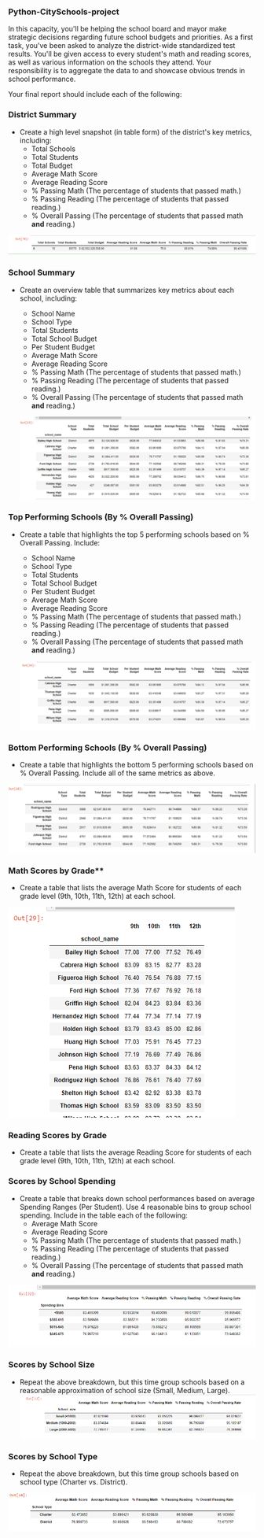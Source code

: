### Python-CitySchools-project


 In this capacity, you'll be helping the  school board and mayor make strategic decisions regarding future school budgets and priorities. As a first task, you've been asked to analyze the district-wide standardized test results. You'll be given access to every student's math and reading scores, as well as various information on the schools they attend. Your responsibility is to aggregate the data to and showcase obvious trends in school performance.

Your final report should include each of the following:

### District Summary

* Create a high level snapshot (in table form) of the district's key metrics, including:
  * Total Schools
  * Total Students
  * Total Budget
  * Average Math Score
  * Average Reading Score
  * % Passing Math (The percentage of students that passed math.)
  * % Passing Reading (The percentage of students that passed reading.)
  * % Overall Passing (The percentage of students that passed math **and** reading.)

![Image](https://github.com/areejhum/Python-CitySchools-project/blob/7fb16e8370564566ec3b103c08770da11741e94f/image/schoolnew.PNG)



 
  
### School Summary

* Create an overview table that summarizes key metrics about each school, including:
  * School Name
  * School Type
  * Total Students
  * Total School Budget
  * Per Student Budget
  * Average Math Score
  * Average Reading Score
  * % Passing Math (The percentage of students that passed math.)
  * % Passing Reading (The percentage of students that passed reading.)
  * % Overall Passing (The percentage of students that passed math **and** reading.)
  
  ![Image]( https://github.com/areejhum/Python-CitySchools-project/blob/787e32600d47ee0e495792e47357e82ea8b5ca2b/image/school2.PNG)


### Top Performing Schools (By % Overall Passing)

* Create a table that highlights the top 5 performing schools based on % Overall Passing. Include:
  * School Name
  * School Type
  * Total Students
  * Total School Budget
  * Per Student Budget
  * Average Math Score
  * Average Reading Score
  * % Passing Math (The percentage of students that passed math.)
  * % Passing Reading (The percentage of students that passed reading.)
  * % Overall Passing (The percentage of students that passed math **and** reading.)
  
  ![image](https://github.com/areejhum/Python-CitySchools-project/blob/ed91d5ed44c9a4fd89220737341869f1bfd6ec67/image/school3.PNG)

### Bottom Performing Schools (By % Overall Passing)

* Create a table that highlights the bottom 5 performing schools based on % Overall Passing. Include all of the same metrics as above.

![image](https://github.com/areejhum/Python-CitySchools-project/blob/e38c69974e2404a4d7f0ef5446286cc76850e239/image/school4.PNG)

### Math Scores by Grade\*\*

* Create a table that lists the average Math Score for students of each grade level (9th, 10th, 11th, 12th) at each school.

![image](https://github.com/areejhum/Python-CitySchools-project/blob/e38c69974e2404a4d7f0ef5446286cc76850e239/image/school5.PNG)

### Reading Scores by Grade

* Create a table that lists the average Reading Score for students of each grade level (9th, 10th, 11th, 12th) at each school.

### Scores by School Spending

* Create a table that breaks down school performances based on average Spending Ranges (Per Student). Use 4 reasonable bins to group school spending. Include in the table each of the following:
  * Average Math Score
  * Average Reading Score
  * % Passing Math (The percentage of students that passed math.)
  * % Passing Reading (The percentage of students that passed reading.)
  * % Overall Passing (The percentage of students that passed math **and** reading.)

![image](https://github.com/areejhum/Python-CitySchools-project/blob/e38c69974e2404a4d7f0ef5446286cc76850e239/image/school6.PNG)
### Scores by School Size

* Repeat the above breakdown, but this time group schools based on a reasonable approximation of school size (Small, Medium, Large).
![image](https://github.com/areejhum/Python-CitySchools-project/blob/e38c69974e2404a4d7f0ef5446286cc76850e239/image/school7.PNG)
### Scores by School Type

* Repeat the above breakdown, but this time group schools based on school type (Charter vs. District).

![image](https://github.com/areejhum/Python-CitySchools-project/blob/e38c69974e2404a4d7f0ef5446286cc76850e239/image/school8.PNG)
